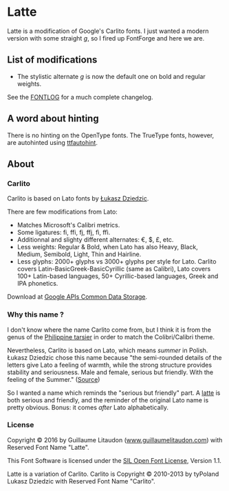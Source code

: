 # Latte

Latte is a modification of Google's Carlito fonts. I just wanted a modern version with some straight *g*, so I fired up FontForge and here we are.

## List of modifications

* The stylistic alternate *g* is now the default one on bold and regular weights.

See the [FONTLOG](FONTLOG.txt) for a much complete changelog.

## A word about hinting

There is no hinting on the OpenType fonts. The TrueType fonts, however, are autohinted using [ttfautohint](https://freetype.org/ttfautohint/).

## About

### Carlito

Carlito is based on Lato fonts by [Łukasz Dziedzic](http://www.lukaszdziedzic.eu/).

There are few modifications from Lato:
* Matches Microsoft's Calibri metrics.
* Some ligatures: fi, ffi, fj, ffj, fì, ffì.
* Additionnal and slighty different alternates: €, $, £, etc.
* Less weights: Regular & Bold, when Lato has also Heavy, Black, Medium, Semibold, Light, Thin and Hairline.
* Less glyphs: 2000+ glyphs vs 3000+ glyphs per style for Lato. Carlito covers Latin-BasicGreek-BasicCyrillic (same as Calibri), Lato covers 100+ Latin-based languages, 50+ Cyrillic-based languages, Greek and IPA phonetics.

Download at [Google APIs Common Data Storage](http://commondatastorage.googleapis.com/chromeos-localmirror/distfiles/crosextrafonts-carlito-20130920.tar.gz).

### Why this name ?

I don't know where the name Carlito come from, but I think it is from the genus of the [Philippine tarsier](https://en.wikipedia.org/wiki/Philippine_tarsier) in order to match the Colibri/Calibri theme.

Nevertheless, Carlito is based on Lato, which means *summer* in Polish. Łukasz Dziedzic chose this name because "the semi-rounded details of the letters give Lato a feeling of warmth, while the strong structure provides stability and seriousness. Male and female, seri­ous but friendly. With the feel­ing of the Sum­mer." ([Source](http://www.latofonts.com/lato-free-fonts/))

So I wanted a name which reminds the "serious but friendly" part. A [latte](https://en.wikipedia.org/wiki/Latte) is both serious and friendly, and the reminder of the original Lato name is pretty obvious. Bonus: it comes *after* Lato alphabetically.

### License

Copyright © 2016 by Guillaume Litaudon (www.guillaumelitaudon.com) with Reserved Font Name "Latte".

This Font Software is licensed under the [SIL Open Font License](http://scripts.sil.org/OFL), Version 1.1.

Latte is a variation of Carlito. Carlito is Copyright © 2010-2013 by tyPoland Lukasz Dziedzic with Reserved Font Name "Carlito". 